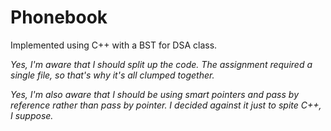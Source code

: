 # Phonebook

Implemented using C++ with a BST for DSA class.

_Yes, I'm aware that I should split up the code. The assignment required a single file, so that's why it's all clumped together._

_Yes, I'm also aware that I should be using smart pointers and pass by reference rather than pass by pointer. I decided against it just to spite C++, I suppose._
